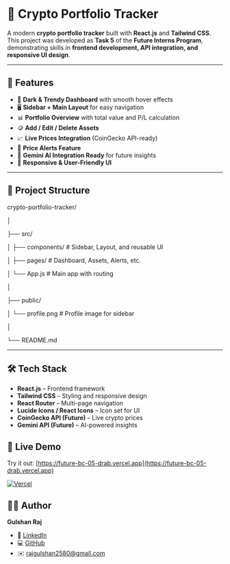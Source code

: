 # 🚀 Crypto Portfolio Tracker

A modern **crypto portfolio tracker** built with **React.js** and **Tailwind CSS**.  
This project was developed as **Task 5** of the **Future Interns Program**, demonstrating skills in **frontend development, API integration, and responsive UI design**.

---

## 🌟 Features

- 🎨 **Dark & Trendy Dashboard** with smooth hover effects  
- 🖥 **Sidebar + Main Layout** for easy navigation  
- 📊 **Portfolio Overview** with total value and P/L calculation  
- 🪙 **Add / Edit / Delete Assets**  
- 📈 **Live Prices Integration** (CoinGecko API-ready)  
- 🔔 **Price Alerts Feature**  
- 🧠 **Gemini AI Integration Ready** for future insights  
- 📱 **Responsive & User-Friendly UI**

---

## 📂 Project Structure

crypto-portfolio-tracker/

│

├── src/

│ ├── components/ # Sidebar, Layout, and reusable UI

│ ├── pages/ # Dashboard, Assets, Alerts, etc.

│ └── App.js # Main app with routing

│

├── public/

│ └── profile.png # Profile image for sidebar

│

└── README.md

---

## 🛠️ Tech Stack

- **React.js** – Frontend framework  
- **Tailwind CSS** – Styling and responsive design  
- **React Router** – Multi-page navigation  
- **Lucide Icons / React Icons** – Icon set for UI  
- **CoinGecko API (Future)** – Live crypto prices  
- **Gemini API (Future)** – AI-powered insights
  

## 🔗 Live Demo

Try it out: [https://future-bc-05-drab.vercel.app](https://future-bc-05-drab.vercel.app)

[![Vercel](https://img.shields.io/badge/deployed%20on-Vercel-000000?style=flat&logo=vercel)](https://future-bc-05-drab.vercel.app)

## 👨‍💻 Author

**Gulshan Raj**

- 🔗 [LinkedIn](https://www.linkedin.com/in/gulshan90)  
- 💻 [GitHub](https://github.com/0xsherlocks)  
- ✉️ rajgulshan2580@gmail.com
